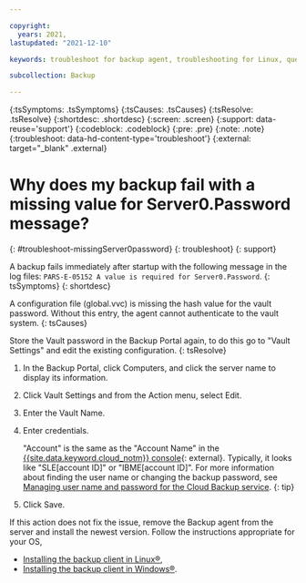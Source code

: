 ```yaml
---

copyright:
  years: 2021,
lastupdated: "2021-12-10"

keywords: troubleshoot for backup agent, troubleshooting for Linux, question about backup agent, troubleshooting backup, backup auth error, server0, Server0.Password, PARS-E-05152 

subcollection: Backup

---
```


{:tsSymptoms: .tsSymptoms}
{:tsCauses: .tsCauses}
{:tsResolve: .tsResolve}
{:shortdesc: .shortdesc}
{:screen: .screen}
{:support: data-reuse='support'}
{:codeblock: .codeblock}
{:pre: .pre}
{:note: .note}
{:troubleshoot: data-hd-content-type='troubleshoot'}
{:external: target="_blank" .external}

# Why does my backup fail with a missing value for Server0.Password message?
{: #troubleshoot-missingServer0password}
{: troubleshoot}
{: support}

A backup fails immediately after startup with the following message in the log files: `PARS-E-05152 A value is required for Server0.Password`.
{: tsSymptoms}
{: shortdesc}

A configuration file (global.vvc) is missing the hash value for the vault password. Without this entry, the agent cannot authenticate to the vault system.
{: tsCauses}

Store the Vault password in the Backup Portal again, to do this go to "Vault Settings" and edit the existing configuration. 
{: tsResolve}

1. In the Backup Portal, click Computers, and click the server name to display its information.
2. Click Vault Settings and from the Action menu, select Edit.
3. Enter the Vault Name.
4. Enter credentials. 

   "Account" is the same as the "Account Name" in the [{{site.data.keyword.cloud_notm}} console](https://{DomainName}/classic/storage/backup){: external}. Typically, it looks like "SLE[account ID]" or "IBME[account ID]". For more information about finding the user name or changing the backup password, see [Managing user name and password for the Cloud Backup service](/docs/Backup?topic=Backup-changePassword).
   {: tip}

5. Click Save.

If this action does not fix the issue, remove the Backup agent from the server and install the newest version. Follow the instructions appropriate for your OS,
- [Installing the backup client in Linux&reg;](/docs/Backup?topic=Backup-InstallinLinux),
- [Installing the backup client in Windows&reg;](/docs/Backup?topic=Backup-InstallinWindows).


